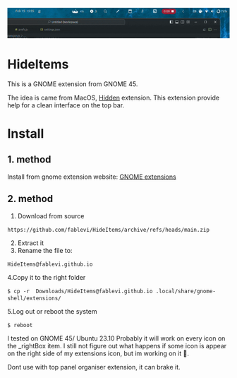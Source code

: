 <p align='center'>
        <img src='./pics/hideiconsext.gif'>
</p>

# HideItems
This is a GNOME extension from GNOME 45.

The idea is came from MacOS, [Hidden](https://github.com/dwarvesf/hidden) extension.
This extension provide help for a clean interface on the top bar.

# Install

  ## 1. method
  Install from gnome extension website: [GNOME extensions](https://extensions.gnome.org/extension/6771/hide-items/)  
  ## 2. method
  1. Download from source

    https://github.com/fablevi/HideItems/archive/refs/heads/main.zip

  2. Extract it
  3. Rename the file to:

    HideItems@fablevi.github.io

  4.Copy it to the right folder

    $ cp -r  Downloads/HideItems@fablevi.github.io .local/share/gnome-shell/extensions/

  5.Log out or reboot the system

    $ reboot
     
I tested on GNOME 45/ Ubuntu 23.10
Probably it will work on every icon on the _rightBox item. I still not figure out what happens if some icon is appear on the right side of my extensions icon, but im working on it 🙂.

Dont use with top panel organiser extension, it can brake it.
